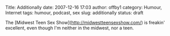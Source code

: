 Title: Additionally
date: 2007-12-16 17:03
author: offby1
category: Humour, Internet
tags: humour, podcast, sex
slug: additionally
status: draft

The \[Midwest Teen Sex Show\](<http://midwestteensexshow.com/>) is freakin\' excellent, even though I\'m neither in the midwest, nor a teen.
